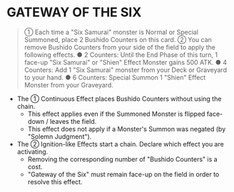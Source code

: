 
# GATEWAY OF THE SIX  
> ① Each time a "Six Samurai" monster is Normal or Special Summoned, place 2 Bushido Counters on this card. ② You can remove Bushido Counters from your side of the field to apply the following effects. ● 2 Counters: Until the End Phase of this turn, 1 face-up "Six Samurai" or "Shien" Effect Monster gains 500 ATK. ● 4 Counters: Add 1 "Six Samurai" monster from your Deck or Graveyard to your hand. ● 6 Counters: Special Summon 1 "Shien" Effect Monster from your Graveyard.

*   The ① Continuous Effect places Bushido Counters without using the chain.
    *   This effect applies even if the Summoned Monster is flipped face-down / leaves the field.
    *   This effect does not apply if a Monster's Summon was negated (by "Solemn Judgment").
*   The ② Ignition-like Effects start a chain. Declare which effect you are activating.
    *   Removing the corresponding number of "Bushido Counters" is a cost.
    *   "Gateway of the Six" must remain face-up on the field in order to resolve this effect.

  